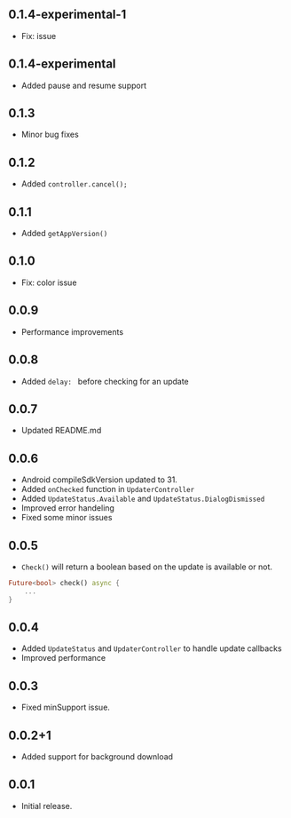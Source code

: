 ## 0.1.4-experimental-1
- Fix: issue

## 0.1.4-experimental
- Added pause and resume support

## 0.1.3
- Minor bug fixes

## 0.1.2
- Added `controller.cancel();`

## 0.1.1
- Added `getAppVersion()`

## 0.1.0
- Fix: color issue

## 0.0.9
- Performance improvements

## 0.0.8
- Added `delay: ` before checking for an update

## 0.0.7
- Updated README.md

## 0.0.6
- Android compileSdkVersion updated to 31.
- Added `onChecked` function in `UpdaterController`
- Added `UpdateStatus.Available` and `UpdateStatus.DialogDismissed`
- Improved error handeling
- Fixed some minor issues

## 0.0.5
- `Check()` will return a boolean based on the update is available or not.
```dart
Future<bool> check() async {
    ...
}
```

## 0.0.4
- Added `UpdateStatus` and `UpdaterController` to handle update callbacks
- Improved performance

## 0.0.3
- Fixed minSupport issue.

## 0.0.2+1
- Added support for background download

## 0.0.1
* Initial release.
